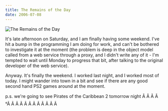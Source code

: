 ```yaml
---
title: The Remains of the Day
date: 2006-07-08
---
```


![The Remains of the Day](https://source.unsplash.com/-m88z7ily-w/1600x900)

It's late afternoon on Saturday, and I am finally having some weekend. I've hit a bump in the programming I am doing for work, and can't be bothered to investigate it at the moment (the problem is deep in the object model called from a web service through a proxy, and I didn't write any of it - I'm tempted to wait until Monday to progress that bit, after talking to the original developer of the web service).

Anyway. It's finally the weekend. I worked last night, and I worked most of today. I might wander into town in a bit and see if there are any good second hand PS2 games around at the moment.

p.s. we're going to see Pirates of the Caribbean 2 tomorrow night Ã Ã Ã Ã °Ã Ã Ã Ã Ã Ã Ã Ã Ã Ã Ã Ã 